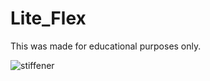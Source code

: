 # Lite_Flex

This was made for educational purposes only.

![stiffener](https://github.com/Pheeeeenom/Lite_NAND_Flex/stiffener_location.png)
